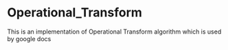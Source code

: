 # Operational_Transform
This is an implementation of Operational Transform algorithm which is used by google docs
